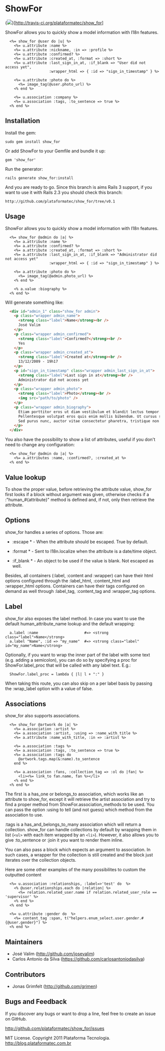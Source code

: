 # ShowFor

{<img src="https://secure.travis-ci.org/plataformatec/show_for.png" />}[http://travis-ci.org/plataformatec/show_for]

ShowFor allows you to quickly show a model information with I18n features.

```erb
  <%= show_for @user do |u| %>
    <%= u.attribute :name %>
    <%= u.attribute :nickname, :in => :profile %>
    <%= u.attribute :confirmed? %>
    <%= u.attribute :created_at, :format => :short %>
    <%= u.attribute :last_sign_in_at, :if_blank => "User did not access yet",
                    :wrapper_html => { :id => "sign_in_timestamp" } %>

    <%= u.attribute :photo do %>
      <%= image_tag(@user.photo_url) %>
    <% end %>

    <%= u.association :company %>
    <%= u.association :tags, :to_sentence => true %>
  <% end %>
```

## Installation

Install the gem:

    sudo gem install show_for

Or add ShowFor to your Gemfile and bundle it up:

    gem 'show_for'

Run the generator:

    rails generate show_for:install

And you are ready to go. Since this branch is aims Rails 3 support,
if you want to use it with Rails 2.3 you should check this branch:

    http://github.com/plataformatec/show_for/tree/v0.1

## Usage

ShowFor allows you to quickly show a model information with I18n features.

```erb
  <%= show_for @admin do |a| %>
    <%= a.attribute :name %>
    <%= a.attribute :confirmed? %>
    <%= a.attribute :created_at, :format => :short %>
    <%= a.attribute :last_sign_in_at, :if_blank => "Administrator did not access yet"
                    :wrapper_html => { :id => "sign_in_timestamp" } %>

    <%= a.attribute :photo do %>
      <%= image_tag(@admin.photo_url) %>
    <% end %>

    <% a.value :biography %>
  <% end %>
```

Will generate something like:

```html
  <div id="admin_1" class="show_for admin">
    <p class="wrapper admin_name">
      <strong class="label">Name</strong><br />
      José Valim
    </p>
    <p class="wrapper admin_confirmed">
      <strong class="label">Confirmed?</strong><br />
      Yes
    </p>
    <p class="wrapper admin_created_at">
      <strong class="label">Created at</strong><br />
      13/12/2009 - 19h17
    </p>
    <p id="sign_in_timestamp" class="wrapper admin_last_sign_in_at">
      <strong class="label">Last sign in at</strong><br />
      Administrator did not access yet
    </p>
    <p class="wrapper admin_photo">
      <strong class="label">Photo</strong><br />
      <img src="path/to/photo" />
    </p>
    <p class="wrapper admin_biography">
      Etiam porttitor eros ut diam vestibulum et blandit lectus tempor. Donec venenatis fermentum nunc ac dignissim.
      Pellentesque volutpat eros quis enim mollis bibendum. Ut cursus sem ac sem accumsan nec porttitor felis luctus.
      Sed purus nunc, auctor vitae consectetur pharetra, tristique non nisi.
    </p>
  </div>
```

You also have the possibility to show a list of attributes, useful if you don't need to change any configuration:

```erb
  <%= show_for @admin do |a| %>
    <%= a.attributes :name, :confirmed?, :created_at %>
  <% end %>
```

## Value lookup

To show the proper value, before retrieving the attribute value, show_for first looks if a
block without argument was given, otherwise checks if a :"human_#{attribute}" method is defined
and, if not, only then retrieve the attribute.

## Options

show_for handles a series of options. Those are:

* :escape * - When the attribute should be escaped. True by default.

* :format * - Sent to I18n.localize when the attribute is a date/time object.

* :if_blank * - An object to be used if the value is blank. Not escaped as well.

Besides, all containers (:label, :content and :wrapper) can have their html
options configured through the :label_html, :content_html and :wrapper_html
options. Containers can have their tags configured on demand as well through
:label_tag, :content_tag and :wrapper_tag options.

## Label

show_for also exposes the label method. In case you want to use the default
human_attribute_name lookup and the default wrapping:

```erb
  a.label :name                     #=> <strong class="label">Name</strong>
  a.label "Name", :id => "my_name"  #=> <strong class="label" id="my_name">Name</strong>
```

Optionally, if you want to wrap the inner part of the label with some text
(e.g. adding a semicolon), you can do so by specifying a proc for ShowFor.label_proc
that will be called with any label text. E.g.:

```erb
  ShowFor.label_proc = lambda { |l| l + ":" }
```

When taking this route, you can also skip on a per label basis by passing the
:wrap_label option with a value of false.

## Associations

show_for also supports associations.

```erb
  <%= show_for @artwork do |a| %>
    <%= a.association :artist %>
    <%= a.association :artist, :using => :name_with_title %>
    <%= a.attribute :name_with_title, :in => :artist %>

    <%= a.association :tags %>
    <%= a.association :tags, :to_sentence => true %>
    <%= a.association :tags do
      @artwork.tags.map(&:name).to_sentence
    end %>

    <%= a.association :fans, :collection_tag => :ol do |fan| %>
      <li><%= link_to fan.name, fan %></li>
    <% end %>
  <% end %>
```

The first is a has_one or belongs_to association, which works like an attribute
to show_for, except it will retrieve the artist association and try to find a
proper method from ShowFor.association_methods to be used. You can pass
the option :using to tell (and not guess) which method from the association
to use.

:tags is a has_and_belongs_to_many association which will return a collection.
show_for can handle collections by default by wrapping them in list (`<ul>` with
each item wrapped by an `<li>`). However, it also allows you to give :to_sentence
or :join it you want to render them inline.

You can also pass a block which expects an argument to association. In such cases,
a wrapper for the collection is still created and the block just iterates over the
collection objects.

Here are some other examples of the many possibilites to custom the outputted content
```erb
  <%= u.association :relationships, :label=>'test' do  %>
    <% @user.relationships.each do |relation| %>
      <%= relation.related_user.name if relation.related_user_role == 'supervisor' %>
    <% end %>
  <% end %>

  <%= u.attribute :gender do  %>
    <%= content_tag :span, t("helpers.enum_select.user.gender.#{@user.gender}") %>
  <% end %>
```

## Maintainers

* José Valim (http://github.com/josevalim)
* Carlos Antonio da Silva (https://github.com/carlosantoniodasilva)

## Contributors

* Jonas Grimfelt (http://github.com/grimen)

## Bugs and Feedback

If you discover any bugs or want to drop a line, feel free to create an issue on GitHub.

http://github.com/plataformatec/show_for/issues

MIT License. Copyright 2011 Plataforma Tecnologia. http://blog.plataformatec.com.br

